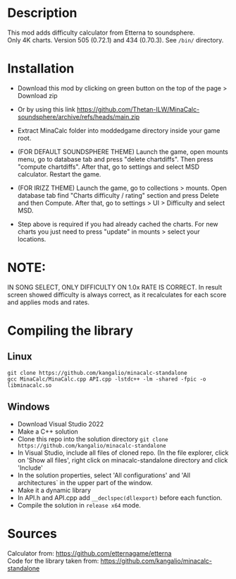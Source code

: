 # Description
This mod adds difficulty calculator from Etterna to soundsphere.  
Only 4K charts. Version 505 (0.72.1) and 434 (0.70.3). See `/bin/` directory.  

# Installation
- Download this mod by clicking on green button on the top of the page > Download zip  
- Or by using this link https://github.com/Thetan-ILW/MinaCalc-soundsphere/archive/refs/heads/main.zip
  
- Extract MinaCalc folder into moddedgame directory inside your game root.
- (FOR DEFAULT SOUNDSPHERE THEME) Launch the game, open mounts menu, go to database tab and press "delete chartdiffs". Then press "compute chartdiffs". After that, go to settings and select MSD calculator. Restart the game.
- (FOR IRIZZ THEME) Launch the game, go to collections > mounts. Open database tab find "Charts difficulty / rating" section and press Delete and then Compute. After that, go to settings > UI > Difficulty and select MSD.
  
- Step above is required if you had already cached the charts. For new charts you just need to press "update" in mounts > select your locations.

# NOTE:
IN SONG SELECT, ONLY DIFFICULTY ON 1.0x RATE IS CORRECT.
In result screen showed difficulty is always correct, as it recalculates for each score and applies mods and rates.

# Compiling the library
## Linux
```git clone https://github.com/kangalio/minacalc-standalone```  
```gcc MinaCalc/MinaCalc.cpp API.cpp -lstdc++ -lm -shared -fpic -o libminacalc.so```
## Windows
- Download Visual Studio 2022
- Make a C++ solution
- Clone this repo into the solution directory ```git clone https://github.com/kangalio/minacalc-standalone```
- In Visual Studio, include all files of cloned repo. (In the file explorer, click on 'Show all files', right click on minacalc-standalone directory and click 'Include'
- In the solution properties, select 'All configurations' and 'All architectures` in the upper part of the window.
- Make it a dynamic library
- In API.h and API.cpp add ```__declspec(dllexport)``` before each function.
- Compile the solution in ```release x64``` mode.

# Sources
Calculator from: https://github.com/etternagame/etterna  
Code for the library taken from: https://github.com/kangalio/minacalc-standalone
